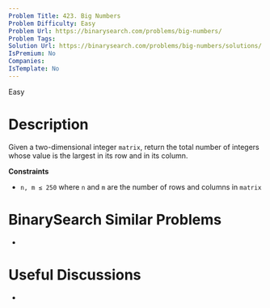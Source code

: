 ```yaml
---
Problem Title: 423. Big Numbers
Problem Difficulty: Easy
Problem Url: https://binarysearch.com/problems/big-numbers/
Problem Tags: 
Solution Url: https://binarysearch.com/problems/big-numbers/solutions/
IsPremium: No
Companies: 
IsTemplate: No
---
```


<span style="color: ;">Easy</span>

# Description

Given a two-dimensional integer `matrix`, return the total number of integers whose value is the largest in its row and in its column.

**Constraints**
- `n, m ≤ 250` where `n` and `m` are the number of rows and columns in `matrix`

# BinarySearch Similar Problems

- []()

# Useful Discussions

- []()
